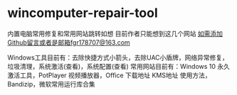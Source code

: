 # wincomputer-repair-tool
内置电脑常用修复和常用网站跳转如想
目前作者只能想到这几个网站
如需添加Github留言或者是邮箱fgr178707@163.com

 Windows工具目前有：去除快捷方式小箭头，去除UAC小盾牌，网络异常修复，垃圾清理，系统激活(查看)，系统配置(查看)
常用网站目前有：Windows 10 永久激活工具，PotPlayer 视频播放器，Office  下载地址  KMS地址   使用方法，Bandizip，微软常用运行库合集
